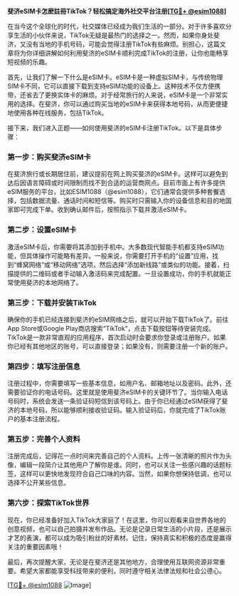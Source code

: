 **斐济eSIM卡怎麽註冊TikTok？轻松搞定海外社交平台注册[[TG💪+ @esim1088](https://t.me/s/esim1088)]**

在当今这个全球化的时代，社交媒体已经成为我们生活的一部分。对于许多喜欢分享生活的小伙伴来说，TikTok无疑是最热门的选择之一。然而，如果你身处斐济，又没有当地的手机号码，可能会觉得注册TikTok有些麻烦。别担心，这篇文章将为你详细讲解如何利用斐济的eSIM卡顺利完成TikTok的注册，让你也能畅享短视频的乐趣。

首先，让我们了解一下什么是eSIM卡。eSIM卡是一种虚拟SIM卡，与传统物理SIM卡不同，它可以直接下载到支持eSIM功能的设备上。这种技术不仅方便携带，还省去了更换实体卡的麻烦。对于经常旅行的人来说，eSIM卡是一个非常实用的选择。在斐济，你可以通过购买当地的eSIM卡来获得本地号码，从而更便捷地使用各种在线服务，包括TikTok。

接下来，我们进入正题——如何使用斐济的eSIM卡注册TikTok。以下是具体步骤：

### 第一步：购买斐济eSIM卡

在斐济旅行或长期居住前，建议提前在网上购买斐济的eSIM卡。这样可以避免到达后因语言障碍或时间限制而找不到合适的运营商网点。目前市面上有许多提供eSIM服务的平台，比如ESIM1088（@esim1088），它们通常会提供多种套餐选择，包括数据流量、通话时间和短信等。购买时只需输入你的设备信息和目的地国家即可完成下单。收到确认邮件后，按照指示下载并激活eSIM卡。

### 第二步：设置eSIM卡

激活eSIM卡后，你需要将其添加到手机中。大多数现代智能手机都支持eSIM功能，但具体操作可能略有差异。一般来说，你需要打开手机的“设置”应用，找到“蜂窝网络”或“移动网络”选项，然后选择“添加新线路”或类似的功能。接着，扫描提供的二维码或者手动输入激活码来完成配置。一旦设置成功，你的手机就能正常使用斐济的本地网络了。

### 第三步：下载并安装TikTok

确保你的手机已经连接到斐济的eSIM网络之后，就可以开始下载TikTok了。前往App Store或Google Play商店搜索“TikTok”，点击下载按钮等待安装完成。TikTok是一款非常直观的应用程序，首次启动时会要求你登录或注册账户。如果你已经有其他地区的账号，可以直接登录；如果没有，则需要注册一个新的账户。

### 第四步：填写注册信息

注册过程中，你需要填写一些基本信息，如用户名、邮箱地址以及密码。此外，还需要验证你的电话号码。这里就是使用斐济eSIM卡的关键环节了。当你输入电话号码时，系统会发送一条验证码短信到该号码上。由于你已经通过eSIM获得了斐济的本地号码，所以能够顺利接收验证码。输入验证码后，你就完成了TikTok账户的基本注册流程。

### 第五步：完善个人资料

注册完成后，记得花一点时间来完善自己的个人资料。上传一张清晰的照片作为头像，编辑一段简介让其他用户了解你是谁。同时，也可以关注一些感兴趣的话题标签，这样可以更快地发现符合自己口味的内容。当然，如果你想保持低调，也可以选择不公开某些信息。

### 第六步：探索TikTok世界

现在，你已经准备好加入TikTok大家庭了！在这里，你可以观看来自世界各地的创意视频，也可以自己拍摄并发布作品。无论是记录日常生活的小片段，还是展示才艺的表演，都可以成为吸引粉丝的好素材。记住，保持真实和积极的态度是赢得关注的重要因素哦！

最后，再次提醒大家，无论是在斐济还是其他地方，合理使用互联网资源非常重要。希望大家都能享受科技带来的便利，同时遵守相关法律法规和社会公德心。

[[TG💪+ @esim1088](https://t.me/s/esim1088) ![Image](https://i.postimg.cc/4NQfJmqS/Snipaste-2025-05-13-00-14-12.png)]